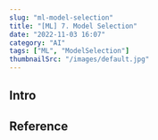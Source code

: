 ```yaml
---
slug: "ml-model-selection"
title: "[ML] 7. Model Selection"
date: "2022-11-03 16:07"
category: "AI"
tags: ["ML", "ModelSelection"]
thumbnailSrc: "/images/default.jpg"
---
```


## Intro

## Reference
